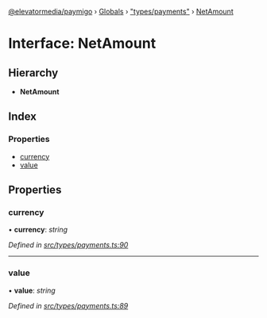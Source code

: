 [@elevatormedia/paymigo](../README.md) › [Globals](../globals.md) › ["types/payments"](../modules/_types_payments_.md) › [NetAmount](_types_payments_.netamount.md)

# Interface: NetAmount

## Hierarchy

-   **NetAmount**

## Index

### Properties

-   [currency](_types_payments_.netamount.md#currency)
-   [value](_types_payments_.netamount.md#value)

## Properties

### currency

• **currency**: _string_

_Defined in [src/types/payments.ts:90](https://github.com/ELEVATORmedia/paymigo/blob/60b912d/src/types/payments.ts#L90)_

---

### value

• **value**: _string_

_Defined in [src/types/payments.ts:89](https://github.com/ELEVATORmedia/paymigo/blob/60b912d/src/types/payments.ts#L89)_
